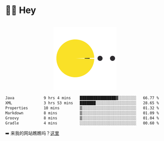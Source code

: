 
# 👋🏻 Hey
<div align="center">
	<br>
	<img src="https://raw.githubusercontent.com/Aniket965/Aniket965/master/pacman.svg?sanitize=true" width="200" height="200">
	<br>
</div>

<!--START_SECTION:waka-->

```text
Java             9 hrs 4 mins    ████████████████▓░░░░░░░░   66.77 %
XML              3 hrs 53 mins   ███████░░░░░░░░░░░░░░░░░░   28.65 %
Properties       10 mins         ▒░░░░░░░░░░░░░░░░░░░░░░░░   01.32 %
Markdown         8 mins          ▒░░░░░░░░░░░░░░░░░░░░░░░░   01.09 %
Groovy           8 mins          ▒░░░░░░░░░░░░░░░░░░░░░░░░   01.04 %
Gradle           4 mins          ░░░░░░░░░░░░░░░░░░░░░░░░░   00.60 %
```

<!--END_SECTION:waka-->

 ➡️  来我的网站瞧瞧吗？[这里](https://www.shaolongfei.com)
